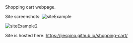Shopping cart webpage.

Site screenshots:
![siteExample](https://user-images.githubusercontent.com/77263142/128790067-41e72c41-1ec8-4343-9f77-09a237db0a50.JPG)


![siteExample2](https://user-images.githubusercontent.com/77263142/128790159-78c0d4a7-fdc6-4f45-ada6-5649de7c96a5.JPG)


Site is hosted here: https://jiespino.github.io/shopping-cart/
